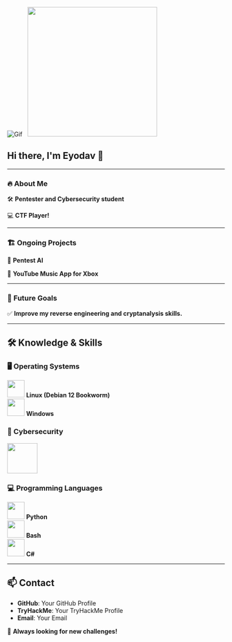 ![Gif](https://media1.giphy.com/media/v1.Y2lkPTc5MGI3NjExbHlhcGt2MGZyNGU3bnNhandrOGg1bzhtbWdoenQ2dHdzY29rbHNraCZlcD12MV9pbnRlcm5hbF9naWZfYnlfaWQmY3Q9Zw/EaEWuES5SDSpcnOlRt/giphy.gif) &nbsp; <img src="https://www.icegif.com/wp-content/uploads/2023/05/icegif-565.gif" width="300px">

## Hi there, I'm Eyodav 👋  

---

### 🔥 About Me  

🛠 **Pentester and Cybersecurity student**  

💻 **CTF Player!**  

---

### 🏗️ Ongoing Projects  

🚀 **Pentest AI**  

🎵 **YouTube Music App for Xbox**  

---

### 🎯 Future Goals  

✅ **Improve my reverse engineering and cryptanalysis skills.**  

---

## 🛠️ Knowledge & Skills  

### 🖥️ Operating Systems  
<img src="https://upload.wikimedia.org/wikipedia/commons/3/35/Tux.svg" width="40px"> **Linux (Debian 12 Bookworm)**  
<img src="https://upload.wikimedia.org/wikipedia/commons/3/3a/Windows_logo_-_2021.svg" width="40px"> **Windows**  

### 🔹 Cybersecurity  
<img src="https://upload.wikimedia.org/wikipedia/commons/7/7a/Kali_Linux_Logo.png?20131022220252" width="70px">  


### 💻 Programming Languages  
<img src="https://upload.wikimedia.org/wikipedia/commons/c/c3/Python-logo-notext.svg" width="40px"> **Python**  
<img src="https://upload.wikimedia.org/wikipedia/commons/8/82/Gnu-bash-logo.svg" width="40px"> **Bash**  
<img src="https://upload.wikimedia.org/wikipedia/commons/4/4f/Csharp_Logo.png" width="40px"> **C#**  


---

## 📫 Contact  

- **GitHub**: Your GitHub Profile  
- **TryHackMe**: Your TryHackMe Profile  
- **Email**: Your Email  

🚀 **Always looking for new challenges!**  
